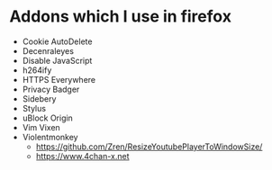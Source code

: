 # Addons which I use in firefox
+ Cookie AutoDelete
+ Decenraleyes
+ Disable JavaScript
+ h264ify
+ HTTPS Everywhere
+ Privacy Badger
+ Sidebery
+ Stylus
+ uBlock Origin
+ Vim Vixen
+ Violentmonkey
	+ https://github.com/Zren/ResizeYoutubePlayerToWindowSize/
	+ https://www.4chan-x.net
